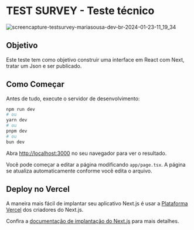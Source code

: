 # TEST SURVEY - Teste técnico 

![screencapture-testsurvey-mariasousa-dev-br-2024-01-23-11_19_34](https://github.com/mahsousa/test-survey-nextjs/assets/32987989/fc2b2580-03f0-4db2-aace-040f6f9541bd)

## Objetivo

Este teste tem como objetivo construir uma interface em React com Next, tratar um Json e ser publicado.

## Como Começar

Antes de tudo, execute o servidor de desenvolvimento:

```bash
npm run dev
# ou
yarn dev
# ou
pnpm dev
# ou
bun dev
```

Abra [http://localhost:3000](http://localhost:3000) no seu navegador para ver o resultado.

Você pode começar a editar a página modificando `app/page.tsx`. A página se atualiza automaticamente conforme você edita o arquivo.

## Deploy no Vercel

A maneira mais fácil de implantar seu aplicativo Next.js é usar a [Plataforma Vercel](https://vercel.com/new?utm_medium=default-template&filter=next.js&utm_source=create-next-app&utm_campaign=create-next-app-readme) dos criadores do Next.js.

Confira a [documentação de implantação do Next.js](https://nextjs.org/docs/deployment) para mais detalhes.
